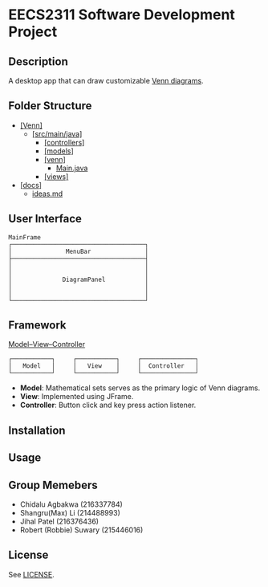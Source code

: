 # EECS2311 Software Development Project

## Description

A desktop app that can draw customizable [Venn diagrams](https://en.wikipedia.org/wiki/Venn_diagram).

## Folder Structure
* [[Venn]](/Venn)
  * [[src/main/java]](/Venn/src/main/java)
    * [[controllers]](/Venn/src/main/java/controllers)
    * [[models]](/Venn/src/main/java/models)
    * [[venn]](/Venn/src/main/java/venn)
      * [Main.java](/Venn/src/main/java/venn/Main.java)
    * [[views]](/Venn/src/main/java/views)
* [[docs]](/docs)
  * [ideas.md](/docs/ideas.md)

## User Interface
```
MainFrame
┌─────────────────────────────────────┐
│               MenuBar               │
├─────────────────────────────────────┤
│                                     │
│                                     │
│              DiagramPanel           │
│                                     │
│                                     │
└─────────────────────────────────────┘
```
## Framework

[Model–View–Controller](https://en.wikipedia.org/wiki/Model%E2%80%93view%E2%80%93controller)

```
┌───────────┐     ┌───────────┐     ┌───────────────┐
│   Model   │     │   View    │     │  Controller   │
└───────────┘     └───────────┘     └───────────────┘
```

* **Model**: Mathematical sets serves as the primary logic of Venn diagrams.
* **View**: Implemented using JFrame.
* **Controller**: Button click and key press action listener.

## Installation

## Usage

## Group Memebers
* Chidalu Agbakwa (216337784)
* Shangru(Max) Li (214488993)
* Jihal Patel (216376436)
* Robert (Robbie) Suwary (215446016)

## License

See [LICENSE](/LICENSE).
